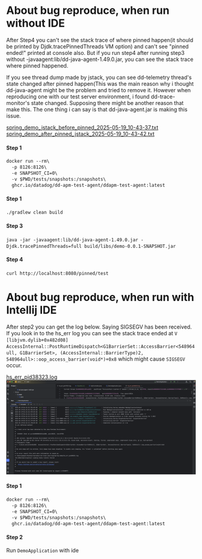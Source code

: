 
# About bug reproduce, when run without IDE
After Step4 you can't see the stack trace of where pinned happen(it should be printed by Djdk.tracePinnedThreads VM option) and can't see "pinned ended!" printed at console also. But if you run step4 after running step3 without -javaagent:lib/dd-java-agent-1.49.0.jar, you can see the stack trace where pinned happened.

If you see thread dump made by jstack, you can see dd-telemetry thread's state changed after pinned happen(This was the main reason why i thought dd-java-agent might be the problem and tried to remove it.
However when reproducing one with our test server environment, i found dd-trace-monitor's state changed. Supposing there might be another reason that make this. The one thing i can say is that dd-java-agent.jar is making this issue.

[spring_demo_jstack_before_pinned_2025-05-19_10-43-37.txt](loganddumps%2Fspring_demo_jstack_before_pinned_2025-05-19_10-43-37.txt)
[spring_demo_after_pinned_jstack_2025-05-19_10-43-42.txt](loganddumps%2Fspring_demo_after_pinned_jstack_2025-05-19_10-43-42.txt)

#### Step 1
```
docker run --rm\
  -p 8126:8126\
  -e SNAPSHOT_CI=0\
  -v $PWD/tests/snapshots:/snapshots\
  ghcr.io/datadog/dd-apm-test-agent/ddapm-test-agent:latest
```

#### Step 1
`./gradlew clean build`

#### Step 3
`java -jar -javaagent:lib/dd-java-agent-1.49.0.jar -Djdk.tracePinnedThreads=full build/libs/demo-0.0.1-SNAPSHOT.jar`

#### Step 4
`curl http://localhost:8080/pinned/test`

# About bug reproduce, when run with Intellij IDE
After step2 you can get the log below. Saying SIGSEGV has been received. If you look in to the hs_err log you can see the stack trace ended at `V  [libjvm.dylib+0x482d08]  AccessInternal::PostRuntimeDispatch<G1BarrierSet::AccessBarrier<548964ull, G1BarrierSet>, (AccessInternal::BarrierType)2, 548964ull>::oop_access_barrier(void*)+0x8` which might cause `SIGSEGV` occur.

[hs_err_pid38323.log](loganddumps%2Fhs_err_pid38323.log)
![screenshot.png](loganddumps%2Fscreenshot.png)

#### Step 1
```
docker run --rm\
  -p 8126:8126\
  -e SNAPSHOT_CI=0\
  -v $PWD/tests/snapshots:/snapshots\
  ghcr.io/datadog/dd-apm-test-agent/ddapm-test-agent:latest
```

#### Step 2
Run `DemoApplication` with ide
